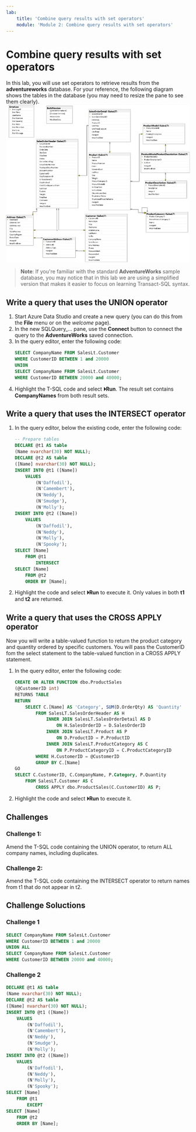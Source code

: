 ```yaml
---
lab:
    title: 'Combine query results with set operators'
    module: 'Module 2: Combine query results with set operators'
---
```

# Combine query results with set operators

In this lab, you will use set operators to retrieve results from the **adventureworks** database. For your reference, the following diagram shows the tables in the database (you may need to resize the pane to see them clearly).
![An entity relationship diagram of the adventureworks database](./images/adventureworks-erd.png)
> **Note**: If you're familiar with the standard **AdventureWorks** sample database, you may notice that in this lab we are using a simplified version that makes it easier to focus on learning Transact-SQL syntax.

## Write a query that uses the UNION operator

1. Start Azure Data Studio and create a new query (you can do this from the **File** menu or on the *welcome* page).
2. In the new SQLQuery_... pane, use the **Connect** button to connect the query to the **AdventureWorks** saved connection.
3. In the query editor, enter the following code:
	```sql
	SELECT CompanyName FROM SalesLt.Customer
	WHERE CustomerID BETWEEN 1 and 20000 
	UNION 
	SELECT CompanyName FROM SalesLt.Customer
	WHERE CustomerID BETWEEN 20000 and 40000;
	```
4. Highlight the T-SQL code and select **&#x23f5;Run**. The result set contains **CompanyNames** from both result sets.

## Write a query that uses the INTERSECT operator

1. In the query editor, below the existing code, enter the following code:
	```sql
	-- Prepare tables
	DECLARE @t1 AS table
	(Name nvarchar(30) NOT NULL);
	DECLARE @t2 AS table
	([Name] nvarchar(30) NOT NULL);
	INSERT INTO @t1 ([Name])
		VALUES
			(N'Daffodil'),
			(N'Camembert'),
			(N'Neddy'),
			(N'Smudge'),
			(N'Molly');
	INSERT INTO @t2 ([Name])
		VALUES
			(N'Daffodil'),
			(N'Neddy'),
			(N'Molly'),
			(N'Spooky');
	SELECT [Name]
		FROM @t1
			INTERSECT
	SELECT [Name]
		FROM @t2
		ORDER BY [Name];
	```
4. Highlight the code and select **&#x23f5;Run** to execute it. Only values in both **t1** and **t2** are returned.

## Write a query that uses the CROSS APPLY operator

Now you will write a table-valued function to return the product category and quantity ordered by specific customers. You will pass the CustomerID fom the select statement to the table-valued function in a CROSS APPLY statement.

1. In the query editor, enter the following code:
	```sql
	CREATE OR ALTER FUNCTION dbo.ProductSales
	(@CustomerID int)
	RETURNS TABLE
	RETURN
		SELECT C.[Name] AS 'Category', SUM(D.OrderQty) AS 'Quantity'
			FROM SalesLT.SalesOrderHeader AS H
				INNER JOIN SalesLT.SalesOrderDetail AS D
					ON H.SalesOrderID = D.SalesOrderID
				INNER JOIN SalesLT.Product AS P
					ON D.ProductID = P.ProductID
				INNER JOIN SalesLT.ProductCategory AS C
					ON P.ProductCategoryID = C.ProductCategoryID
			WHERE H.CustomerID = @CustomerID
			GROUP BY C.[Name]
	GO
	SELECT C.CustomerID, C.CompanyName, P.Category, P.Quantity
		FROM SalesLT.Customer AS C
			CROSS APPLY dbo.ProductSales(C.CustomerID) AS P;
	```
2. Highlight the code and select **&#x23f5;Run** to execute it. 

## Challenges

### Challenge 1:

Amend the T-SQL code containing the UNION operator, to return ALL company names, including duplicates.

### Challenge 2:

Amend the T-SQL code containing the INTERSECT operator to return names from t1 that do not appear in t2. 

## Challenge Soluctions

### Challenge 1
```sql
SELECT CompanyName FROM SalesLt.Customer
WHERE CustomerID BETWEEN 1 and 20000 
UNION ALL
SELECT CompanyName FROM SalesLt.Customer
WHERE CustomerID BETWEEN 20000 and 40000;
```
### Challenge 2
```sql
DECLARE @t1 AS table
(Name nvarchar(30) NOT NULL);
DECLARE @t2 AS table
([Name] nvarchar(30) NOT NULL);
INSERT INTO @t1 ([Name])
	VALUES
		(N'Daffodil'),
		(N'Camembert'),
		(N'Neddy'),
		(N'Smudge'),
		(N'Molly');
INSERT INTO @t2 ([Name])
	VALUES
		(N'Daffodil'),
		(N'Neddy'),
		(N'Molly'),
		(N'Spooky');
SELECT [Name]
	FROM @t1
		EXCEPT
SELECT [Name]
	FROM @t2
	ORDER BY [Name];
```